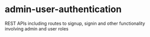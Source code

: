 # admin-user-authentication
REST APIs including routes to signup, signin and other functionality involving admin and user roles
